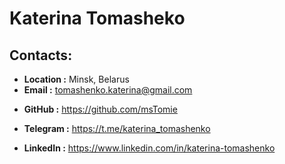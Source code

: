 # Katerina Tomasheko
## Contacts:
* **Location :** Minsk, Belarus
* **Email :** [tomashenko.katerina@gmail.com](tomashenko.katerina@gmail.com)
<!-- *[GitHub](https://github.com/msTomie) -->
* **GitHub :** https://github.com/msTomie
<!-- *[Telegram](https://t.me/katerina_tomashenko) -->
* **Telegram :** https://t.me/katerina_tomashenko
<!-- *[Linkedin](https://www.linkedin.com/in/katerina-tomashenko) -->
* **LinkedIn :** https://www.linkedin.com/in/katerina-tomashenko
<!-- *[Discord](@msTomie) -->